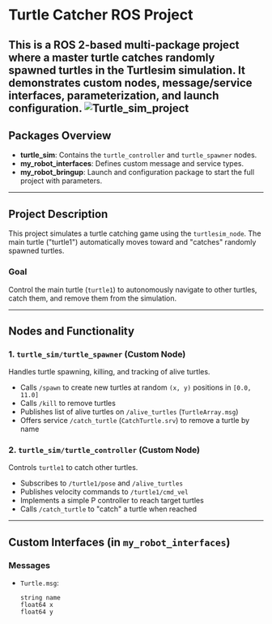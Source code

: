 # Turtle Catcher ROS Project

This is a ROS 2-based multi-package project where a master turtle catches randomly spawned turtles in the Turtlesim simulation. It demonstrates custom nodes, message/service interfaces, parameterization, and launch configuration.
![Turtle_sim_project](https://github.com/user-attachments/assets/8e744519-0f98-4491-812c-95c454b80d3a)
---

## Packages Overview

- **turtle_sim**: Contains the `turtle_controller` and `turtle_spawner` nodes.
- **my_robot_interfaces**: Defines custom message and service types.
- **my_robot_bringup**: Launch and configuration package to start the full project with parameters.

---

## Project Description

This project simulates a turtle catching game using the `turtlesim_node`. The main turtle ("turtle1") automatically moves toward and "catches" randomly spawned turtles.

### Goal

Control the main turtle (`turtle1`) to autonomously navigate to other turtles, catch them, and remove them from the simulation.

---

## Nodes and Functionality

### 1. `turtle_sim/turtle_spawner` (Custom Node)

Handles turtle spawning, killing, and tracking of alive turtles.

- Calls `/spawn` to create new turtles at random `(x, y)` positions in `[0.0, 11.0]`
- Calls `/kill` to remove turtles
- Publishes list of alive turtles on `/alive_turtles` (`TurtleArray.msg`)
- Offers service `/catch_turtle` (`CatchTurtle.srv`) to remove a turtle by name

### 2. `turtle_sim/turtle_controller` (Custom Node)

Controls `turtle1` to catch other turtles.

- Subscribes to `/turtle1/pose` and `/alive_turtles`
- Publishes velocity commands to `/turtle1/cmd_vel`
- Implements a simple P controller to reach target turtles
- Calls `/catch_turtle` to "catch" a turtle when reached

---

## Custom Interfaces (in `my_robot_interfaces`)

### Messages

- `Turtle.msg`:
  ```msg
  string name
  float64 x
  float64 y
  ```
  




  
